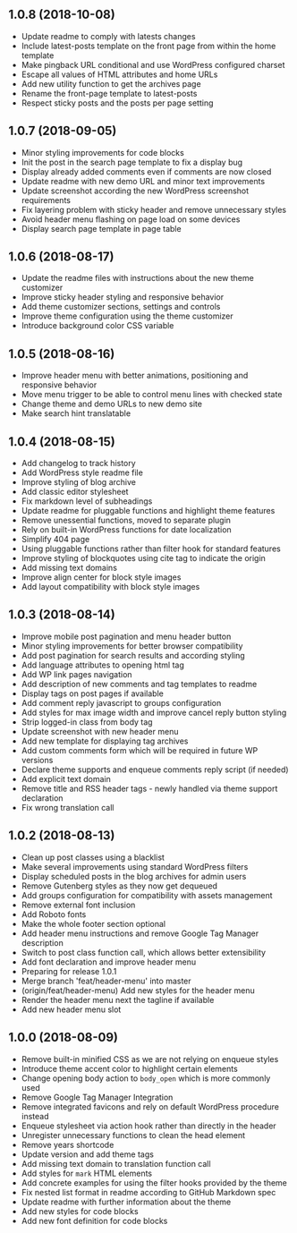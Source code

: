 ## 1.0.8 (2018-10-08)

* Update readme to comply with latests changes
* Include latest-posts template on the front page from within the home template
* Make pingback URL conditional and use WordPress configured charset
* Escape all values of HTML attributes and home URLs
* Add new utility function to get the archives page
* Rename the front-page template to latest-posts
* Respect sticky posts and the posts per page setting


## 1.0.7 (2018-09-05)

* Minor styling improvements for code blocks
* Init the post in the search page template to fix a display bug
* Display already added comments even if comments are now closed
* Update readme with new demo URL and minor text improvements
* Update screenshot according the new WordPress screenshot requirements
* Fix layering problem with sticky header and remove unnecessary styles
* Avoid header menu flashing on page load on some devices
* Display search page template in page table


## 1.0.6 (2018-08-17)

* Update the readme files with instructions about the new theme customizer
* Improve sticky header styling and responsive behavior
* Add theme customizer sections, settings and controls
* Improve theme configuration using the theme customizer
* Introduce background color CSS variable


## 1.0.5 (2018-08-16)

* Improve header menu with better animations, positioning and responsive behavior
* Move menu trigger to be able to control menu lines with checked state
* Change theme and demo URLs to new demo site
* Make search hint translatable


## 1.0.4 (2018-08-15)

* Add changelog to track history
* Add WordPress style readme file
* Improve styling of blog archive
* Add classic editor stylesheet
* Fix markdown level of subheadings
* Update readme for pluggable functions and highlight theme features
* Remove unessential functions, moved to separate plugin
* Rely on built-in WordPress functions for date localization
* Simplify 404 page
* Using pluggable functions rather than filter hook for standard features
* Improve styling of blockquotes using cite tag to indicate the origin
* Add missing text domains
* Improve align center for block style images
* Add layout compatibility with block style images


## 1.0.3 (2018-08-14)

* Improve mobile post pagination and menu header button
* Minor styling improvements for better browser compatibility
* Add post pagination for search results and according styling
* Add language attributes to opening html tag
* Add WP link pages navigation
* Add description of new comments and tag templates to readme
* Display tags on post pages if available
* Add comment reply javascript to groups configuration
* Add styles for max image width and improve cancel reply button styling
* Strip logged-in class from body tag
* Update screenshot with new header menu
* Add new template for displaying tag archives
* Add custom comments form which will be required in future WP versions
* Declare theme supports and enqueue comments reply script (if needed)
* Add explicit text domain
* Remove title and RSS header tags - newly handled via theme support declaration
* Fix wrong translation call


## 1.0.2 (2018-08-13)

* Clean up post classes using a blacklist
* Make several improvements using standard WordPress filters
* Display scheduled posts in the blog archives for admin users
* Remove Gutenberg styles as they now get dequeued
* Add groups configuration for compatibility with assets management
* Remove external font inclusion
* Add Roboto fonts
* Make the whole footer section optional
* Add header menu instructions and remove Google Tag Manager description
* Switch to post class function call, which allows better extensibility
* Add font declaration and improve header menu
* Preparing for release 1.0.1
* Merge branch 'feat/header-menu' into master
* (origin/feat/header-menu) Add new styles for the header menu
* Render the header menu next the tagline if available
* Add new header menu slot


## 1.0.0 (2018-08-09)

* Remove built-in minified CSS as we are not relying on enqueue styles
* Introduce theme accent color to highlight certain elements
* Change opening body action to `body_open` which is more commonly used
* Remove Google Tag Manager Integration
* Remove integrated favicons and rely on default WordPress procedure instead
* Enqueue stylesheet via action hook rather than directly in the header
* Unregister unnecessary functions to clean the head element
* Remove years shortcode
* Update version and add theme tags
* Add missing text domain to translation function call
* Add styles for `mark` HTML elements
* Add concrete examples for using the filter hooks provided by the theme
* Fix nested list format in readme according to GitHub Markdown spec
* Update readme with further information about the theme
* Add new styles for code blocks
* Add new font definition for code blocks
